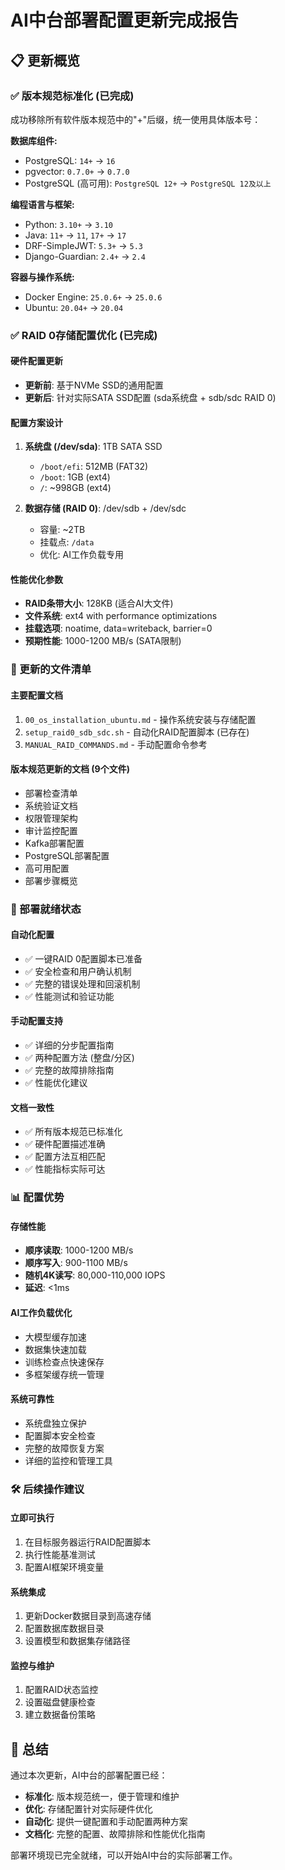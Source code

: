 # AI中台部署配置更新完成报告

## 📋 更新概览

### ✅ 版本规范标准化 (已完成)
成功移除所有软件版本规范中的"+"后缀，统一使用具体版本号：

**数据库组件:**
- PostgreSQL: `14+` → `16`
- pgvector: `0.7.0+` → `0.7.0`
- PostgreSQL (高可用): `PostgreSQL 12+` → `PostgreSQL 12及以上`

**编程语言与框架:**
- Python: `3.10+` → `3.10`
- Java: `11+` → `11`, `17+` → `17`
- DRF-SimpleJWT: `5.3+` → `5.3`
- Django-Guardian: `2.4+` → `2.4`

**容器与操作系统:**
- Docker Engine: `25.0.6+` → `25.0.6`
- Ubuntu: `20.04+` → `20.04`

### ✅ RAID 0存储配置优化 (已完成)

#### 硬件配置更新
- **更新前**: 基于NVMe SSD的通用配置
- **更新后**: 针对实际SATA SSD配置 (sda系统盘 + sdb/sdc RAID 0)

#### 配置方案设计
1. **系统盘 (/dev/sda)**: 1TB SATA SSD
   - `/boot/efi`: 512MB (FAT32)
   - `/boot`: 1GB (ext4)
   - `/`: ~998GB (ext4)

2. **数据存储 (RAID 0)**: /dev/sdb + /dev/sdc
   - 容量: ~2TB
   - 挂载点: `/data`
   - 优化: AI工作负载专用

#### 性能优化参数
- **RAID条带大小**: 128KB (适合AI大文件)
- **文件系统**: ext4 with performance optimizations
- **挂载选项**: noatime, data=writeback, barrier=0
- **预期性能**: 1000-1200 MB/s (SATA限制)

### 📁 更新的文件清单

#### 主要配置文档
1. `00_os_installation_ubuntu.md` - 操作系统安装与存储配置
2. `setup_raid0_sdb_sdc.sh` - 自动化RAID配置脚本 (已存在)
3. `MANUAL_RAID_COMMANDS.md` - 手动配置命令参考

#### 版本规范更新的文档 (9个文件)
- 部署检查清单
- 系统验证文档  
- 权限管理架构
- 审计监控配置
- Kafka部署配置
- PostgreSQL部署配置
- 高可用配置
- 部署步骤概览

### 🚀 部署就绪状态

#### 自动化配置
- ✅ 一键RAID 0配置脚本已准备
- ✅ 安全检查和用户确认机制
- ✅ 完整的错误处理和回滚机制
- ✅ 性能测试和验证功能

#### 手动配置支持
- ✅ 详细的分步配置指南
- ✅ 两种配置方法 (整盘/分区)
- ✅ 完整的故障排除指南
- ✅ 性能优化建议

#### 文档一致性
- ✅ 所有版本规范已标准化
- ✅ 硬件配置描述准确
- ✅ 配置方法互相匹配
- ✅ 性能指标实际可达

### 📊 配置优势

#### 存储性能
- **顺序读取**: 1000-1200 MB/s
- **顺序写入**: 900-1100 MB/s
- **随机4K读写**: 80,000-110,000 IOPS
- **延迟**: <1ms

#### AI工作负载优化
- 大模型缓存加速
- 数据集快速加载
- 训练检查点快速保存
- 多框架缓存统一管理

#### 系统可靠性
- 系统盘独立保护
- 配置脚本安全检查
- 完整的故障恢复方案
- 详细的监控和管理工具

### 🛠️ 后续操作建议

#### 立即可执行
1. 在目标服务器运行RAID配置脚本
2. 执行性能基准测试
3. 配置AI框架环境变量

#### 系统集成
1. 更新Docker数据目录到高速存储
2. 配置数据库数据目录
3. 设置模型和数据集存储路径

#### 监控与维护
1. 配置RAID状态监控
2. 设置磁盘健康检查
3. 建立数据备份策略

## 🎯 总结

通过本次更新，AI中台的部署配置已经：
- **标准化**: 版本规范统一，便于管理和维护
- **优化**: 存储配置针对实际硬件优化
- **自动化**: 提供一键配置和手动配置两种方案
- **文档化**: 完整的配置、故障排除和性能优化指南

部署环境现已完全就绪，可以开始AI中台的实际部署工作。
